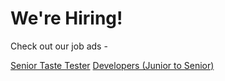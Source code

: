 
# We're Hiring!

Check out our job ads -

[Senior Taste Tester](https://github.com/lycheepearls/jobs/blob/main/seniortaster.md)
[Developers (Junior to Senior)](https://github.com/lycheepearls/jobs/blob/main/developers.md)
